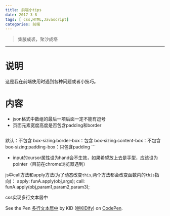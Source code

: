 ```yaml
---
title: 前端小tips
date: 2017-3-8
tags: [ css,HTML,Javascript]
categories: 前端
---
```

> 集腋成裘，聚沙成塔

***
# 说明
这是我在前端使用时遇到各种问题或者小技巧。
# 内容
- json格式中数组的最后一项后面一定不能有逗号
- 页面元素宽度高度是否包含padding和border
	```
默认：不包含
box-sizing:border-box：包含
box-sizing:content-box：不包含
box-sizing:padding-box：只包含padding
	```
- input的cursor属性设为hand会不生效，如果希望放上去是手型，应该设为pointer（目前在chrome浏览器遇到）

js中call方法和apply方法(为了动态改变`this`,两个方法都会改变函数内的`this`指向)：
apply:
	funA.apply(obj,args);
call:
	funA.apply(obj,param1,param2,param3);



css实现多行文本居中
<p data-height="265" data-theme-id="0" data-slug-hash="NpboPe" data-default-tab="css,result" data-user="KIDlfy" data-embed-version="2" data-pen-title="多行文本居中" class="codepen">See the Pen <a href="http://codepen.io/KIDlfy/pen/NpboPe/">多行文本居中</a> by KID (<a href="http://codepen.io/KIDlfy">@KIDlfy</a>) on <a href="http://codepen.io">CodePen</a>.</p>
<script async src="https://production-assets.codepen.io/assets/embed/ei.js"></script>